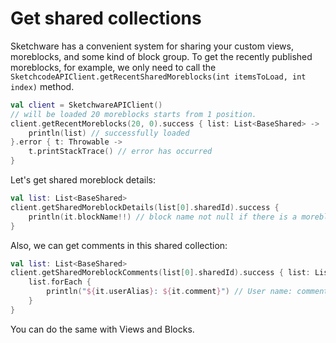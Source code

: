 # Get shared collections
Sketchware has a convenient system for sharing your custom views, moreblocks, and some kind of block group. 
To get the recently published moreblocks, for example, we only need 
to call the ```SketchcodeAPIClient.getRecentSharedMoreblocks(int itemsToLoad, int index)``` method.
```kotlin
val client = SketchwareAPIClient()
// will be loaded 20 moreblocks starts from 1 position.
client.getRecentMoreblocks(20, 0).success { list: List<BaseShared> ->
    println(list) // successfully loaded
}.error { t: Throwable ->
    t.printStackTrace() // error has occurred
}
```
Let's get shared moreblock details:
```kotlin
val list: List<BaseShared>
client.getSharedMoreblockDetails(list[0].sharedId).success {
    println(it.blockName!!) // block name not null if there is a moreblock/block
}
```
Also, we can get comments in this shared collection:
```kotlin
val list: List<BaseShared>
client.getSharedMoreblockComments(list[0].sharedId).success { list: List<SharedComment> ->
    list.forEach {
        println("${it.userAlias}: ${it.comment}") // User name: comment value.
    }
}
```
You can do the same with Views and Blocks.
